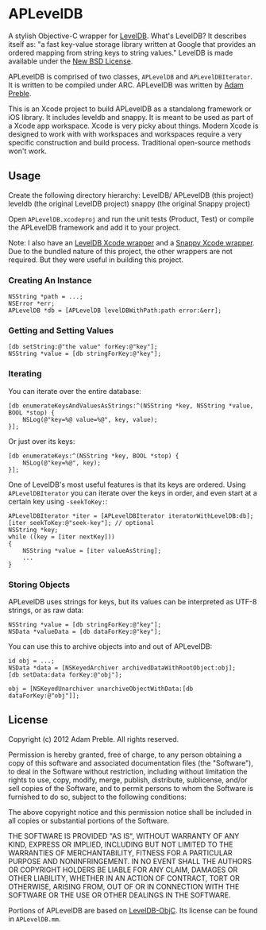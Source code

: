 # APLevelDB

A stylish Objective-C wrapper for [LevelDB][].  What's LevelDB?  It describes itself as: "a fast key-value storage library written at Google that provides an ordered mapping from string keys to string values."  LevelDB is made available under the [New BSD License][].

APLevelDB is comprised of two classes, `APLevelDB` and `APLevelDBIterator`.  It is written to be compiled under ARC.  APLevelDB was written by [Adam Preble][].

This is an Xcode project to build APLevelDB as a standalong framework or iOS library. It includes leveldb and snappy. It is meant to be used as part of a Xcode app workspace. Xcode is very picky about things. Modern Xcode is designed to work with with workspaces and workspaces require a very specific construction and build process. Traditional open-source methods won't work.

## Usage

Create the following directory hierarchy:
LevelDB/
  APLevelDB (this project)
  leveldb (the original LevelDB project)
  snappy (the original Snappy project)

Open `APLevelDB.xcodeproj` and run the unit tests (Product, Test) or compile the APLevelDB framework and add it to your project.

Note: I also have an [LevelDB Xcode wrapper][] and a [Snappy Xcode wrapper][]. Due to the bundled nature of this project, the other wrappers are not required. But they were useful in building this project.

### Creating An Instance

	NSString *path = ...;
	NSError *err;
	APLevelDB *db = [APLevelDB levelDBWithPath:path error:&err];

### Getting and Setting Values

	[db setString:@"the value" forKey:@"key"];
	NSString *value = [db stringForKey:@"key"];

### Iterating

You can iterate over the entire database:

	[db enumerateKeysAndValuesAsStrings:^(NSString *key, NSString *value, BOOL *stop) {
		NSLog(@"key=%@ value=%@", key, value);
	}];	

Or just over its keys:

	[db enumerateKeys:^(NSString *key, BOOL *stop) {
		NSLog(@"key=%@", key);
	}];	

One of LevelDB's most useful features is that its keys are ordered. Using `APLevelDBIterator` you can iterate over the keys in order, and even start at a certain key using `-seekToKey:`:

	APLevelDBIterator *iter = [APLevelDBIterator iteratorWithLevelDB:db];
	[iter seekToKey:@"seek-key"]; // optional
	NSString *key;
	while ((key = [iter nextKey]))
	{
		NSString *value = [iter valueAsString];
		...
	}

### Storing Objects

APLevelDB uses strings for keys, but its values can be interpreted as UTF-8 strings, or as raw data:

	NSString *value = [db stringForKey:@"key"];
	NSData *valueData = [db dataForKey:@"key"];

You can use this to archive objects into and out of APLevelDB:

	id obj = ...;
	NSData *data = [NSKeyedArchiver archivedDataWithRootObject:obj];
	[db setData:data forKey:@"obj"];
	
	obj = [NSKeyedUnarchiver unarchiveObjectWithData:[db dataForKey:@"obj"]];


## License

Copyright (c) 2012 Adam Preble. All rights reserved.

Permission is hereby granted, free of charge, to any person obtaining a copy
of this software and associated documentation files (the "Software"), to deal
in the Software without restriction, including without limitation the rights
to use, copy, modify, merge, publish, distribute, sublicense, and/or sell
copies of the Software, and to permit persons to whom the Software is
furnished to do so, subject to the following conditions:

The above copyright notice and this permission notice shall be included in
all copies or substantial portions of the Software.

THE SOFTWARE IS PROVIDED "AS IS", WITHOUT WARRANTY OF ANY KIND, EXPRESS OR
IMPLIED, INCLUDING BUT NOT LIMITED TO THE WARRANTIES OF MERCHANTABILITY,
FITNESS FOR A PARTICULAR PURPOSE AND NONINFRINGEMENT. IN NO EVENT SHALL THE
AUTHORS OR COPYRIGHT HOLDERS BE LIABLE FOR ANY CLAIM, DAMAGES OR OTHER
LIABILITY, WHETHER IN AN ACTION OF CONTRACT, TORT OR OTHERWISE, ARISING FROM,
OUT OF OR IN CONNECTION WITH THE SOFTWARE OR THE USE OR OTHER DEALINGS IN
THE SOFTWARE.

Portions of APLevelDB are based on [LevelDB-ObjC][].  Its license can be found in `APLevelDB.mm`.

[LevelDB]: http://code.google.com/p/leveldb/
[Adam Preble]: http://adampreble.net/
[LevelDB-ObjC]: https://github.com/hoisie/LevelDB-ObjC
[New BSD License]: http://www.opensource.org/licenses/bsd-license.php
[LevelDB Xcode wrapper]: https://github.com/etresoft/LevelDB-Xcode
[Snappy Xcode wrapper]: https://github.com/etresoft/Snappy-Xcode
